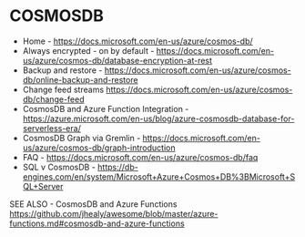 # COSMOSDB
* Home - https://docs.microsoft.com/en-us/azure/cosmos-db/
* Always encrypted - on by default - https://docs.microsoft.com/en-us/azure/cosmos-db/database-encryption-at-rest
* Backup and restore - <https://docs.microsoft.com/en-us/azure/cosmos-db/online-backup-and-restore>
* Change feed streams <https://docs.microsoft.com/en-us/azure/cosmos-db/change-feed>
* CosmosDB and Azure Function Integration - https://azure.microsoft.com/en-us/blog/azure-cosmosdb-database-for-serverless-era/
* CosmosDB Graph via Gremlin - https://docs.microsoft.com/en-us/azure/cosmos-db/graph-introduction
* FAQ - <https://docs.microsoft.com/en-us/azure/cosmos-db/faq>
* SQL v CosmosDB - https://db-engines.com/en/system/Microsoft+Azure+Cosmos+DB%3BMicrosoft+SQL+Server

SEE ALSO - CosmosDB and Azure Functions <https://github.com/jhealy/awesome/blob/master/azure-functions.md#cosmosdb-and-azure-functions>
